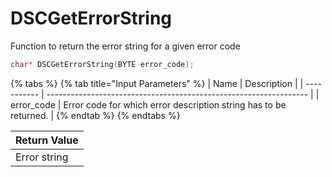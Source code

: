 # DSCGetErrorString

Function to return the error string for a given error code

```c
char* DSCGetErrorString(BYTE error_code);
```

{% tabs %}
{% tab title="Input Parameters" %}
| Name        | Description                                                       |
| ----------- | ----------------------------------------------------------------- |
| error\_code | Error code for which error description string has to be returned. |
{% endtab %}
{% endtabs %}

| Return Value |
| ------------ |
| Error string |

[\
](https://app.gitbook.com/@diamondsystems/s/samd51-api-user-manual/9.-samd51-apis)[\
](https://app.gitbook.com/@diamondsystems/s/samd51-api-user-manual/9.-samd51-apis)
